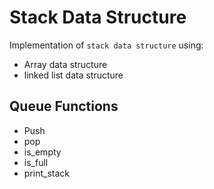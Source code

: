 # Stack Data Structure

Implementation of `stack data structure` using:
- Array data structure
- linked list data structure


## Queue Functions
- Push
- pop
- is_empty
- is_full
- print_stack